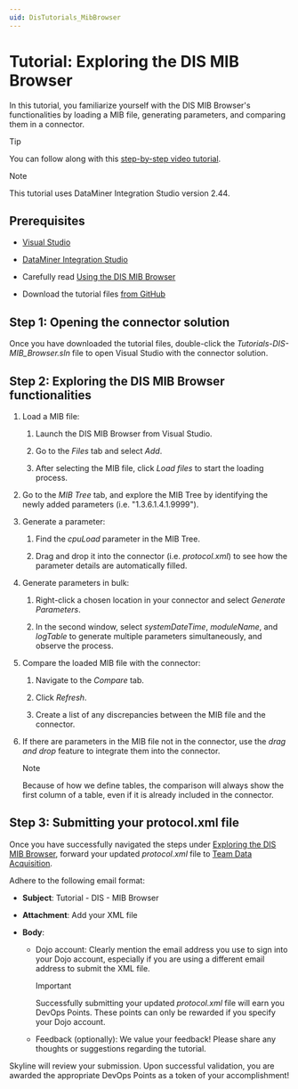 ```yaml
---
uid: DisTutorials_MibBrowser
---
```


# Tutorial: Exploring the DIS MIB Browser

In this tutorial, you familiarize yourself with the DIS MIB Browser's functionalities by loading a MIB file, generating parameters, and comparing them in a connector.

> [!TIP]
> You can follow along with this [step-by-step video tutorial](https://skyline.be/).

> [!NOTE]
> This tutorial uses DataMiner Integration Studio version 2.44.

## Prerequisites

- [Visual Studio](https://visualstudio.microsoft.com/downloads/)

- [DataMiner Integration Studio](https://community.dataminer.services/exphub-dis/)

- Carefully read [Using the DIS MIB Browser](xref:DIS_MIB_Browser)

- Download the tutorial files [from GitHub](https://github.com/SkylineCommunications/Tutorials-DIS-MIB_Browser)

## Step 1: Opening the connector solution

Once you have downloaded the tutorial files, double-click the *Tutorials-DIS-MIB_Browser.sln* file to open Visual Studio with the connector solution.

## Step 2: Exploring the DIS MIB Browser functionalities

1. Load a MIB file:

   1. Launch the DIS MIB Browser from Visual Studio.

   1. Go to the *Files* tab and select *Add*.

   1. After selecting the MIB file, click *Load files* to start the loading process.

1. Go to the *MIB Tree* tab, and explore the MIB Tree by identifying the newly added parameters (i.e. "1.3.6.1.4.1.9999").

1. Generate a parameter:

   1. Find the *cpuLoad* parameter in the MIB Tree.

   1. Drag and drop it into the connector (i.e. *protocol.xml*) to see how the parameter details are automatically filled.

1. Generate parameters in bulk:

   1. Right-click a chosen location in your connector and select *Generate Parameters*.

   1. In the second window, select *systemDateTime*, *moduleName*, and *logTable* to generate multiple parameters simultaneously, and observe the process.

1. Compare the loaded MIB file with the connector:

   1. Navigate to the *Compare* tab.

   1. Click *Refresh*.

   1. Create a list of any discrepancies between the MIB file and the connector.

1. If there are parameters in the MIB file not in the connector, use the *drag and drop* feature to integrate them into the connector.

   > [!NOTE]
   > Because of how we define tables, the comparison will always show the first column of a table, even if it is already included in the connector.

## Step 3: Submitting your protocol.xml file

Once you have successfully navigated the steps under [Exploring the DIS MIB Browser](#step-2-exploring-the-dis-mib-browser-functionalities), forward your updated *protocol.xml* file to [Team Data Acquisition](mailto:domain.create.data-acquisition@skyline.be).

Adhere to the following email format:

- **Subject**: Tutorial - DIS - MIB Browser

- **Attachment**: Add your XML file

- **Body**:

  - Dojo account: Clearly mention the email address you use to sign into your Dojo account, especially if you are using a different email address to submit the XML file.

    > [!IMPORTANT]
    > Successfully submitting your updated *protocol.xml* file will earn you DevOps Points. These points can only be rewarded if you specify your Dojo account.

  - Feedback (optionally): We value your feedback! Please share any thoughts or suggestions regarding the tutorial.

Skyline will review your submission. Upon successful validation, you are awarded the appropriate DevOps Points as a token of your accomplishment!
